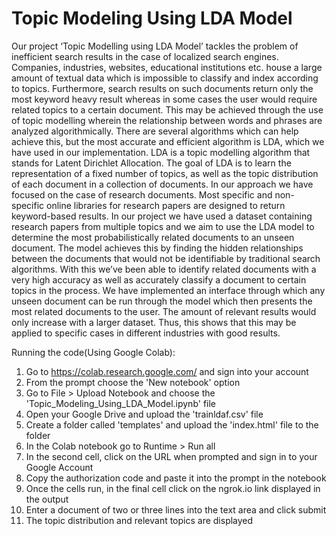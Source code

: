 # Topic Modeling Using LDA Model

Our project ‘Topic Modelling using LDA Model’ tackles the problem of inefficient search results in the case of localized search engines. Companies, industries, websites, educational institutions etc. house a large amount of textual data which is impossible to classify and index according to topics. Furthermore, search results on such documents return only the most keyword heavy result whereas in some cases the user would require related topics to a certain document. This may be achieved through the use of topic modelling wherein the relationship between words and phrases are analyzed algorithmically. There are several algorithms which can help achieve this, but the most accurate and efficient algorithm is LDA, which we have used in our implementation. LDA is a topic modelling algorithm that stands for Latent Dirichlet Allocation. The goal of LDA is to learn the representation of a fixed number of topics, as well as the topic distribution of each document in a collection of documents. In our approach we have focused on the case of research documents. Most specific and non-specific online libraries for research papers are designed to return keyword-based results. In our project we have used a dataset containing research papers from multiple topics and we aim to use the LDA model to determine the most probabilistically related documents to an unseen document. The model achieves this by finding the hidden relationships between the documents that would not be identifiable by traditional search algorithms. With this we’ve been able to identify related documents with a very high accuracy as well as accurately classify a document to certain topics in the process. We have implemented an interface through which any unseen document can be run through the model which then presents the most related documents to the user. The amount of relevant results would only increase with a larger dataset. Thus, this shows that this may be applied to specific cases in different industries with good results.

Running the code(Using Google Colab):
1. Go to https://colab.research.google.com/ and sign into your account
2. From the prompt choose the 'New notebook' option
3. Go to File > Upload Notebook and choose the 'Topic_Modeling_Using_LDA_Model.ipynb' file
4. Open your Google Drive and upload the 'trainldaf.csv' file
5. Create a folder called 'templates' and upload the 'index.html' file to the folder
6. In the Colab notebook go to Runtime > Run all
7. In the second cell, click on the URL when prompted and sign in to your Google Account
8. Copy the authorization code and paste it into the prompt in the notebook
9. Once the cells run, in the final cell click on the ngrok.io link displayed in the output
10. Enter a document of two or three lines into the text area and click submit
11. The topic distribution and relevant topics are displayed

